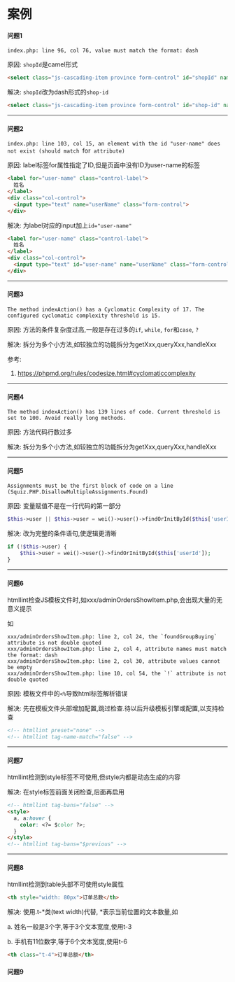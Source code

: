 # 案例

#### 问题1

`index.php: line 96, col 76, value must match the format: dash`

原因: `shopId`是camel形式

```html
<select class="js-cascading-item province form-control" id="shopId" name="shopId">
```

解决: `shopId`改为dash形式的`shop-id`

```html
<select class="js-cascading-item province form-control" id="shop-id" name="shopId">
```

---

#### 问题2

`index.php: line 103, col 15, an element with the id "user-name" does not exist (should match `for` attribute)`

原因: label标签for属性指定了ID,但是页面中没有ID为user-name的标签

```html
<label for="user-name" class="control-label">
  姓名
</label>
<div class="col-control">
  <input type="text" name="userName" class="form-control">
</div>
```

解决: 为label对应的input加上`id="user-name"`

```html
<label for="user-name" class="control-label">
  姓名
</label>
<div class="col-control">
  <input type="text" id="user-name" name="userName" class="form-control">
</div>
```

---

#### 问题3

`The method indexAction() has a Cyclomatic Complexity of 17. The configured cyclomatic complexity threshold is 15.`

原因: 方法的条件复杂度过高,一般是存在过多的`if`, `while`, `for`和`case`, `?`

解决: 拆分为多个小方法,如较独立的功能拆分为getXxx,queryXxx,handleXxx

参考:

1. https://phpmd.org/rules/codesize.html#cyclomaticcomplexity

---

#### 问题4

`The method indexAction() has 139 lines of code. Current threshold is set to 100. Avoid really long methods.`

原因: 方法代码行数过多

解决: 拆分为多个小方法,如较独立的功能拆分为getXxx,queryXxx,handleXxx

---

#### 问题5

`Assignments must be the first block of code on a line (Squiz.PHP.DisallowMultipleAssignments.Found)`

原因: 变量赋值不是在一行代码的第一部分

```php
$this->user || $this->user = wei()->user()->findOrInitById($this['userId']);
```

解决: 改为完整的条件语句,使逻辑更清晰

```php
if (!$this->user) {
    $this->user = wei()->user()->findOrInitById($this['userId']);
}
```

----

#### 问题6

htmllint检查JS模板文件时,如xxx/adminOrdersShowItem.php,会出现大量的无意义提示

如

```
xxx/adminOrdersShowItem.php: line 2, col 24, the `foundGroupBuying` attribute is not double quoted
xxx/adminOrdersShowItem.php: line 2, col 4, attribute names must match the format: dash
xxx/adminOrdersShowItem.php: line 2, col 30, attribute values cannot be empty
xxx/adminOrdersShowItem.php: line 10, col 54, the `!` attribute is not double quoted
```

原因: 模板文件中的`<%`导致html标签解析错误

解决: 先在模板文件头部增加配置,跳过检查.待以后升级模板引擎或配置,以支持检查

```html
<!-- htmllint preset="none" -->
<!-- htmllint tag-name-match="false" -->
```

---

#### 问题7

htmllint检测到style标签不可使用,但style内都是动态生成的内容

解决: 在style标签前面关闭检查,后面再启用

```html
<!-- htmllint tag-bans="false" -->
<style>
  a, a:hover {
    color: <?= $color ?>;
  }
</style>
<!-- htmllint tag-bans="$previous" -->
```

---

#### 问题8

htmllint检测到table头部不可使用style属性

```html
<th style="width: 80px">订单总数</th>
```

解决: 使用.t-*类(text width)代替, *表示当前位置的文本数量,如

a. 姓名一般是3个字,等于3个文本宽度,使用t-3

b. 手机有11位数字,等于6个文本宽度,使用t-6

```html
<th class="t-4">订单总额</th>
```

#### 问题9


